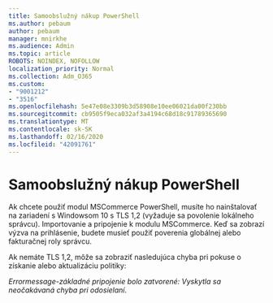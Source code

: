 ```yaml
---
title: Samoobslužný nákup PowerShell
ms.author: pebaum
author: pebaum
manager: mnirkhe
ms.audience: Admin
ms.topic: article
ROBOTS: NOINDEX, NOFOLLOW
localization_priority: Normal
ms.collection: Adm_O365
ms.custom:
- "9001212"
- "3516"
ms.openlocfilehash: 5e47e08e3309b3d58908e10ee06021da00f230bb
ms.sourcegitcommit: cb9505f9eca032af3a4194c68d18c91789365690
ms.translationtype: MT
ms.contentlocale: sk-SK
ms.lasthandoff: 02/16/2020
ms.locfileid: "42091761"
---
```

# <a name="self-service-purchase-of-powershell"></a>Samoobslužný nákup PowerShell

Ak chcete použiť modul MSCommerce PowerShell, musíte ho nainštalovať na zariadení s Windowsom 10 s TLS 1,2 (vyžaduje sa povolenie lokálneho správcu).  Importovanie a pripojenie k modulu MSCommerce.  Keď sa zobrazí výzva na prihlásenie, budete musieť použiť poverenia globálnej alebo fakturačnej roly správcu.  

Ak nemáte TLS 1,2, môže sa zobraziť nasledujúca chyba pri pokuse o získanie alebo aktualizáciu politiky:

*Errormessage-základné pripojenie bolo zatvorené: Vyskytla sa neočakávaná chyba pri odosielaní*.



